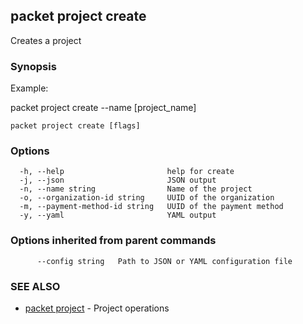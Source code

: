 ## packet project create

Creates a project

### Synopsis

Example:

packet project create --name [project_name]
  
  

```
packet project create [flags]
```

### Options

```
  -h, --help                       help for create
  -j, --json                       JSON output
  -n, --name string                Name of the project
  -o, --organization-id string     UUID of the organization
  -m, --payment-method-id string   UUID of the payment method
  -y, --yaml                       YAML output
```

### Options inherited from parent commands

```
      --config string   Path to JSON or YAML configuration file
```

### SEE ALSO

* [packet project](packet_project.md)	 - Project operations

